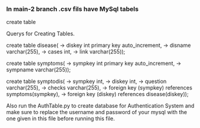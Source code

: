 ### In main-2 branch .csv fils have MySql tabels



create table

Querys for Creating Tables.

create table disease(
    -> diskey int primary key auto_increment,
    -> disname varchar(255),
    -> cases int,
    -> link varchar(255));

create table symptoms(
    -> sympkey int primary key auto_increment,
    -> sympname varchar(255));

create table symptodis(
    -> sympkey int,
    -> diskey int,
    -> question varchar(255),
    -> checks varchar(255),
    -> foreign key (sympkey) references symptoms(sympkey),
    -> foreign key (diskey) references disease(diskey));

Also run the AuthTable.py to create database for Authentication System and make sure to replace the username and password of your mysql with the one given in this file  before running this file.
